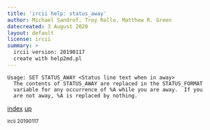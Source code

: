 ```yaml
---
title: 'ircii help: status_away'
author: Michael Sandrof, Troy Rollo, Matthew R. Green
datecreated: 3 August 2020
layout: default
license: ircii
summary: >
  ircii version: 20190117
  create with help2md.pl
---
```

```
Usage: SET STATUS_AWAY <Status line text when in away>
  The contents of STATUS_AWAY are replaced in the STATUS_FORMAT
  variable for any occurrence of %A while you are away.  If you
  are not away, %A is replaced by nothing.
```

[index](index.html)
[up](..)

<small> ircii 20190117 </small>
